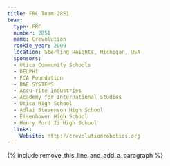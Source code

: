 ```yaml
---
title: FRC Team 2851
team:
  type: FRC
  number: 2851
  name: Crevolution
  rookie_year: 2009
  location: Sterling Heights, Michigan, USA
  sponsors:
  - Utica Community Schools
  - DELPHI
  - FCA Foundation
  - BAE SYSTEMS
  - Accu-rite Industries
  - Academy for International Studies
  - Utica High School
  - Adlai Stevenson High School
  - Eisenhower High School
  - Henry Ford Ii High School
  links:
    Website: http://crevolutionrobotics.org
---
```


{% include remove_this_line_and_add_a_paragraph %}